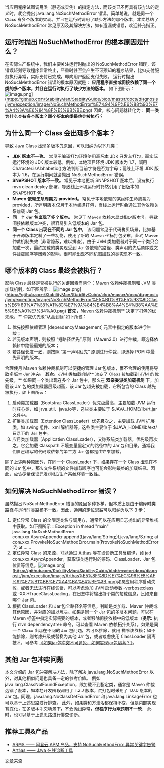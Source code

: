 当应用程序试图调用类（静态或实例）的指定方法，而该类已不再具有该方法的定义时，就会抛出 java.lang.NoSuchMethodError 错误。简单地说，就是同一个 Class 有多个版本的实现，并且在运行时调用了缺少方法的那个版本。本文总结了 NoSuchMethodError 常见原因及其解决方法，如有遗漏或错误，欢迎补充指正。

## 运行时抛出 NoSuchMethodError 的根本原因是什么？
在实际生产系统中，我们主要关注运行时抛出的 NoSuchMethodError 错误，该错误轻则导致程序异常终止，严重时甚至会产生不可预知的程序结果，比如支付服务执行异常，实际支付已完成，却向用户返回支付失败。
运行时抛出 NoSuchMethodError 错误的根本原因就是： **应用程序直接或间接依赖了同一个类的多个版本，并且在运行时执行了缺少方法的版本。** 如下图所示：
![image.png](https://cdn.nlark.com/yuque/0/2022/png/22746802/1652925096268-c8173d58-90d5-4512-b103-11d2f88702c4.png#averageHue=%23f8f8f8&clientId=ub0f18c63-9b85-4&from=paste&id=u05f6f083&originHeight=858&originWidth=2004&originalType=url&ratio=1&rotation=0&showTitle=false&size=258261&status=done&style=none&taskId=u0ec7a2b2-ebdd-4ee5-8a93-a01952c3890&title=)](https://github.com/StabilityMan/StabilityGuide/blob/master/docs/diagnosis/jvm/exception/image/NoSuchMethodError%E7%94%9F%E6%88%90%E7%A4%BA%E6%84%8F%E5%9B%BE.png)
因此，核心问题就转化为： **同一类为什么会有多个版本？哪个版本的类最终会被执行？**
## 为什么同一个 Class 会出现多个版本？
导致 Java Class 出现多版本的原因，可以归纳为以下几类：

- **JDK 版本不一致。** 常见于编译打包环境使用高版本 JDK 开发与打包，而实际运行环境的 JDK 版本较低。例如，本地项目环境 JDK 版本为 1.7，调用 Character.isAlphabetic() 方法判断当前字符是否为字母；而线上环境 JDK 版本为 1.6，在运行期间就会抛出 NoSuchMethodError 错误。
- **SNAPSHOT 版本不一致。** 常见于本地更新 SNAPSHOT 版本后，没有执行 mvn clean deploy 部署，导致线上环境运行时仍然引用了旧版本的 SNAPSHOT 包。
- **Maven 依赖生命周期为 provided。** 常见于本地依赖的某组件生命周期为 provided，所声明版本仅用于本地编译打包，而线上运行时会通过其他依赖关系加载 Jar 包。
- **同一个 Jar 包出现了多个版本。** 常见于 Maven 依赖未显式指定版本号，导致间接依赖版本冲突，很容易引入低版本的 Jar 包。
- **同一个 Class 出现在不同的 Jar 包中。** 该问题常见于代码拷贝场景，比如基于开源版本定制了一些功能，使用了新的 Maven 坐标打包发布，此时 Maven 仲裁机制失效（非常隐蔽，难以排查）。由于 JVM 类加载器对于同一个类只会加载一次，最终加载的类实现受到 Jar 包依赖的路径、类声明的先后顺序或文件加载顺序等因素的影响，很可能出现不同机器加载的类实现不一致。
## 哪个版本的 Class 最终会被执行？
影响 Class 最终是否被执行的关键因素有两个：Maven 依赖仲裁机制和 JVM 类加载机制，如下图所示：
![image.png](https://cdn.nlark.com/yuque/0/2022/png/22746802/1652925096367-3bb2330c-a5e7-43a9-b8d5-2d805586480e.png#averageHue=%23f6f6f6&clientId=ub0f18c63-9b85-4&from=paste&id=ufcf4d46d&originHeight=1240&originWidth=2380&originalType=url&ratio=1&rotation=0&showTitle=false&size=329085&status=done&style=none&taskId=u90623d14-3369-4395-b99e-ed8d3dd6e04&title=)](https://github.com/StabilityMan/StabilityGuide/blob/master/docs/diagnosis/jvm/exception/image/NoSuchMethodError%E5%BD%B1%E5%93%8DClass%E6%89%A7%E8%A1%8C%E7%9A%84%E4%B8%A4%E4%B8%AA%E5%9B%A0%E7%B4%A0.png)
**首先，**[Maven 依赖仲裁机制](https://maven.apache.org/guides/introduction/introduction-to-dependency-mechanism.html)** 决定了打包的优先级，** 仲裁优先级“从高到低”如下所述：

1. 优先按照依赖管理 [dependencyManagement] 元素中指定的版本进行仲裁；
2. 若无版本声明，则按照 “短路径优先” 原则（Maven2.0）进行仲裁，即选择依赖树中路径最短的版本；
3. 若路径长度一致，则按照 “第一声明优先” 原则进行仲裁，即选择 POM 中最先声明的版本。

合理使用 Maven 依赖仲裁机制可以便捷的管理 Jar 包版本，而不合理的使用将导致多版本 Jar 冲突。
**其次，**[JVM 类加载机制](https://www.baeldung.com/java-classloaders)** 决定了 Class 被加载到 JVM 的优先级，** 如果同一个类出现在多个 Jar 包中，那么在 **双亲委派类加载机制** 下，加载该 Jar 包的类加载器层级越高，该 Jar 包越先被加载，它所包含的 Class 越先被执行，如上图所示：

1. 启动类加载器（Bootstrap ClassLoader）优先级最高，主要加载 JVM 运行时核心类，如 java.util、java.io等，这些类主要位于 $JAVA_HOME/lib/rt.jar 文件中。
2. 扩展类加载器（Extention ClassLoader）优先级次之，主要加载 JVM 扩展类，如 swing 组件、xml 解析器等，这些类主要位于 $JAVA_HOME/lib/ext/ 目录下的 Jar 包中。
3. 应用类加载器（Application ClassLoader），又称系统类加载器，优先级再次之，它会加载 Classpath 环境变量里定义的路径中的 Jar 包和目录，通常我们自己编写的代码或依赖的第三方 Jar 包都是由它来加载。

除了上述两种原因外，在同一个 ClassLoader 下，如果存在一个 Class 出现在不同的 Jar 包中，那么文件系统的文件加载顺序也可能会影响最终的加载结果。因此，应该尽量保证开发/测试/生产系统环境一致性。
## 如何解决 NoSuchMethodError 错误？
虽然抛出 NoSuchMethodError 错误的原因多种多样，但本质上是由于编译时类路径与运行时类路径不一致。因此，通用的定位思路可以归纳为以下 3 步：

1. 定位异常 Class 的全限定类名与调用方，通常可以在应用日志抛出的异常堆栈中获取。如下图所示：Exception in thread "main" java.lang.NoSuchMethodError: com.xxx.AsyncAppender.append(Ljava/lang/String;)Ljava/lang/String; 	at com.xxx.ProvokeNoSuchMethodError.main(ProvokeNoSuchMethodError:7) 	at …… 
2. 定位异常 Class 的来源，可以通过 [Arthas](https://github.com/alibaba/arthas) 等在线诊断工具反编译，如 jad com.xxx.AsyncAppender，获取该类运行时的源码、ClassLoader、Jar 包位置等信息。![image.png](https://cdn.nlark.com/yuque/0/2022/png/22746802/1652925096243-a452e63c-a047-4701-894d-4bac029ff224.png#averageHue=%23030303&clientId=ub0f18c63-9b85-4&from=paste&id=u518f1245&originHeight=1038&originWidth=1592&originalType=url&ratio=1&rotation=0&showTitle=false&size=506169&status=done&style=none&taskId=udbdb01cf-ec02-40b5-8115-2c6a5d26d0a&title=)](https://github.com/StabilityMan/StabilityGuide/blob/master/docs/diagnosis/jvm/exception/image/Arthas%E5%8F%8D%E7%BC%96%E8%AF%91%E7%B1%BB%E7%A4%BA%E4%BE%8B.png)如果应用程序启动失败，或者无法进行在线诊断，可以考虑添加 JVM 启动参数 -verbose:class 或 -XX:+TraceClassLoading，在日志中将输出每个类的加载信息，比如来自哪个 Jar 包。
3. 根据 ClassLoader 和 Jar 包全路径名等信息，判断是类加载、Maven 仲裁或其他原因，并对应的加以解决。如果是同一个 Jar 包的多版本问题，可以在 Maven <dependencyManagement> 标签中指定实际需要的版本，或者移除间接依赖中的低版本（**提示:** 执行 mvn dependency:tree 命令，可以查看 Maven 依赖拓扑关系）。如果是同一个 Class 出现在不同的 Jar 包问题，若可以排除，就用 <excludes> 排除该依赖；如不能排除，则考虑升级或替换为其他 Jar 包，或者考虑使用 ClassLoader 隔离技术，可参考 [《如果jar包冲突不可避免，如何实现jar包隔离？》](http://www.shop988.com/blog/%E5%A6%82%E4%BD%95%E5%AE%9E%E7%8E%B0jar%E5%8C%85%E9%9A%94%E7%A6%BB.html)。
## 其他 Jar 包冲突问题
本文介绍的 Jar 包冲突解决方法，除了解决 java.lang.NoSuchMethodError 以外，对其他相似问题也具备一定的参考价值。
例如 java.lang.ClassNotFoundException，即加载不到指定类，通常是 Maven 仲裁选错了版本，如本地开发阶段调用了 1.2.0 版本，而打包时采用了 1.0.0 版本的 Jar 包。同理，java.lang.NoClassDefFoundError 和 java.lang.LinkageError 也可以基于上述思路进行排查。
此外，如果类和方法名都保持不变，但是内部实现有变化，在多版本冲突场景下，不会抛出异常，**但程序行为跟预期不一致，** 此时，也可以基于上述思路进行排查诊断。
## 推荐工具&产品

- [ARMS —— 阿里云 APM 产品，支持 NoSuchMethodError 异常关键字告警](https://help.aliyun.com/document_detail/42781.html)
- [Arthas —— Java 在线诊断工具](https://github.com/alibaba/arthas)

[文章来源](https://github.com/StabilityMan/StabilityGuide/blob/master/docs/diagnosis/jvm/exception/%E7%B3%BB%E7%BB%9F%E7%A8%B3%E5%AE%9A%E6%80%A7%E2%80%94%E2%80%94NoSuchMethodError%E5%B8%B8%E8%A7%81%E5%8E%9F%E5%9B%A0%E5%8F%8A%E8%A7%A3%E5%86%B3%E6%96%B9%E6%B3%95.md)
